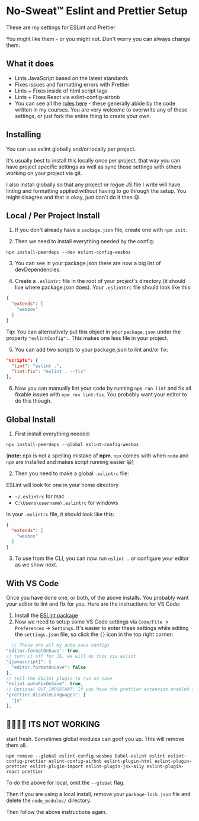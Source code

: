 # No-Sweat™ Eslint and Prettier Setup
These are my settings for ESLint and Prettier

You might like them - or you might not. Don't worry you can always change them.

## What it does
* Lints JavaScript based on the latest standards
* Fixes issues and formatting errors with Prettier
* Lints + Fixes inside of html script tags
* Lints + Fixes React via eslint-config-airbnb
* You can see all the [rules here](https://github.com/wesbos/eslint-config-wesbos/blob/master/.eslintrc.js) - these generally abide by the code written in my courses. You are very welcome to overwrite any of these settings, or just fork the entire thing to create your own.

## Installing

You can use eslint globally and/or locally per project.

It's usually best to install this locally once per project, that way you can have project specific settings as well as sync those settings with others working on your project via git.

I also install globally so that any project or rogue JS file I write will have linting and formatting applied without having to go through the setup. You might disagree and that is okay, just don't do it then 😃.


## Local / Per Project Install

1. If you don't already have a `package.json` file, create one with `npm init`.

2. Then we need to install everything needed by the config:

```
npx install-peerdeps --dev eslint-config-wesbos
```

3. You can see in your package.json there are now a big list of devDependencies.

4. Create a `.eslintrc` file in the root of your project's directory (it should live where package.json does). Your `.eslinttrc` file should look like this:

```json
{
  "extends": [
    "wesbos"
  ]
}
```

Tip: You can alternatively put this object in your `package.json` under the property `"eslintConfig":`. This makes one less file in your project.

5. You can add two scripts to your package.json to lint and/or fix:

```json
"scripts": {
  "lint": "eslint .",
  "lint:fix": "eslint . --fix"
},
```

6. Now you can manually lint your code by running `npm run lint` and fix all fixable issues with `npm run lint:fix`. You probably want your editor to do this though.

## Global Install

1. First install everything needed:

```
npx install-peerdeps --global eslint-config-wesbos
```
(**note:** npx is not a spelling mistake of **npm**. `npx` comes with when `node` and `npm` are installed and makes script running easier 😃)

2. Then you need to make a global `.eslintrc` file:

ESLint will look for one in your home directory

* `~/.eslintrc` for mac
* `C:\Users\username\.eslintrc` for windows

In your `.eslintrc` file, it should look like this:

```json
{
  "extends": [
    "wesbos"
  ]
}
```

3. To use from the CLI, you can now run `eslint .` or configure your editor as we show next.

## With VS Code

Once you have done one, or both, of the above installs. You probably want your editor to lint and fix for you. Here are the instructions for VS Code:

1. Install the [ESLint package](https://marketplace.visualstudio.com/items?itemName=dbaeumer.vscode-eslint)
2. Now we need to setup some VS Code settings via `Code/File` → `Preferences` → `Settings`. It's easier to enter these settings while editing the `settings.json` file, so click the `{}` icon in the top right corner:
  ```js
    // These are all my auto-save configs
  "editor.formatOnSave": true,
  // turn it off for JS, we will do this via eslint
  "[javascript]": {
    "editor.formatOnSave": false
  },
  // tell the ESLint plugin to run on save
  "eslint.autoFixOnSave": true,
  // Optional BUT IMPORTANT: If you have the prettier extension enabled for other languages like CSS and HTML, turn it off for JS since we are doing it through Eslint already
  "prettier.disableLanguages": [
    "js"
  ],
  ```

## 🤬🤬🤬🤬 ITS NOT WORKING

start fresh. Sometimes global modules can goof you up. This will remove them all.

```
npm remove --global eslint-config-wesbos babel-eslint eslint eslint-config-prettier eslint-config-airbnb eslint-plugin-html eslint-plugin-prettier eslint-plugin-import eslint-plugin-jsx-a11y eslint-plugin-react prettier
```

To do the above for local, omit the `--global` flag.

Then if you are using a local install, remove your `package-lock.json` file and delete the `node_modules/` directory.

Then follow the above instructions again.
